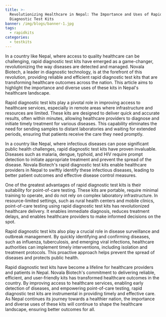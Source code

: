 ```yaml
---
title: >-
  Revolutionizing Healthcare in Nepal: The Importance and Uses of Rapid
  Diagnostic Test Kits
banner: /img/blogs/banner-1.jpg
tags:
  - rapidkits
categories:
  - testkits
---
```


In a country like Nepal, where access to quality healthcare can be challenging, rapid diagnostic test kits have emerged as a game-changer, revolutionizing the way diseases are detected and managed. Novala Biotech, a leader in diagnostic technology, is at the forefront of this revolution, providing reliable and efficient rapid diagnostic test kits that are transforming healthcare outcomes across the nation. This article aims to highlight the importance and diverse uses of these kits in Nepal's healthcare landscape.

Rapid diagnostic test kits play a pivotal role in improving access to healthcare services, especially in remote areas where infrastructure and resources are limited. These kits are designed to deliver quick and accurate results, often within minutes, allowing healthcare providers to diagnose and initiate timely treatment for various diseases. This capability eliminates the need for sending samples to distant laboratories and waiting for extended periods, ensuring that patients receive the care they need promptly.

In a country like Nepal, where infectious diseases can pose significant public health challenges, rapid diagnostic test kits have proven invaluable. Diseases such as malaria, dengue, typhoid, and HIV require prompt detection to initiate appropriate treatment and prevent the spread of the disease. Novala Biotech's rapid diagnostic test kits enable healthcare providers in Nepal to swiftly identify these infectious diseases, leading to better patient outcomes and effective disease control measures.

One of the greatest advantages of rapid diagnostic test kits is their suitability for point-of-care testing. These kits are portable, require minimal training to operate, and do not rely on complex laboratory infrastructure. In resource-limited settings, such as rural health centers and mobile clinics, point-of-care testing using rapid diagnostic test kits has revolutionized healthcare delivery. It enables immediate diagnosis, reduces treatment delays, and enables healthcare providers to make informed decisions on the spot.

Rapid diagnostic test kits also play a crucial role in disease surveillance and outbreak management. By quickly identifying and confirming diseases, such as influenza, tuberculosis, and emerging viral infections, healthcare authorities can implement timely interventions, including isolation and treatment protocols. This proactive approach helps prevent the spread of diseases and protects public health.

Rapid diagnostic test kits have become a lifeline for healthcare providers and patients in Nepal. Novala Biotech's commitment to delivering reliable, efficient, and user-friendly kits has transformed healthcare outcomes in the country. By improving access to healthcare services, enabling early detection of diseases, and empowering point-of-care testing, rapid diagnostic test kits are instrumental in providing timely and effective care. As Nepal continues its journey towards a healthier nation, the importance and diverse uses of these kits will continue to shape the healthcare landscape, ensuring better outcomes for all.
